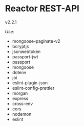 # Reactor REST-API

v2.2.1

_Use:_

- mongoose-paginate-v2
- bcryptjs
- jsonwebtoken
- passport-jwt
- passport
- mongoose
- dotenv
- joi
- eslint-plugin-json
- eslint-config-prettier
- morgan
- express
- cross-env
- cors
- nodemon
- eslint
